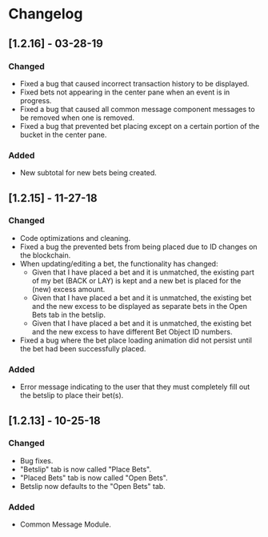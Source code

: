 # Changelog

## [1.2.16] - 03-28-19

### Changed

- Fixed a bug that caused incorrect transaction history to be displayed.
- Fixed bets not appearing in the center pane when an event is in progress.
- Fixed a bug that caused all common message component messages to be removed when one is removed.
- Fixed a bug that prevented bet placing except on a certain portion of the bucket in the center pane.

### Added

- New subtotal for new bets being created.

## [1.2.15] - 11-27-18

### Changed

- Code optimizations and cleaning.
- Fixed a bug the prevented bets from being placed due to ID changes on the blockchain.
- When updating/editing a bet, the functionality has changed:
  - Given that I have placed a bet and it is unmatched, the existing part of my bet (BACK or LAY) is kept and a new bet is placed for the (new) excess amount.
  - Given that I have placed a bet and it is unmatched, the existing bet and the new excess to be displayed as separate bets in the Open Bets tab in the betslip.
  - Given that I have placed a bet and it is unmatched, the existing bet and the new excess to have different Bet Object ID numbers.
- Fixed a bug where the bet place loading animation did not persist until the bet had been successfully placed.

### Added

- Error message indicating to the user that they must completely fill out the betslip to place their bet(s).

## [1.2.13] - 10-25-18

### Changed

- Bug fixes.
- "Betslip" tab is now called "Place Bets".
- "Placed Bets" tab is now called "Open Bets".
- Betslip now defaults to the "Open Bets" tab.

### Added

- Common Message Module.
